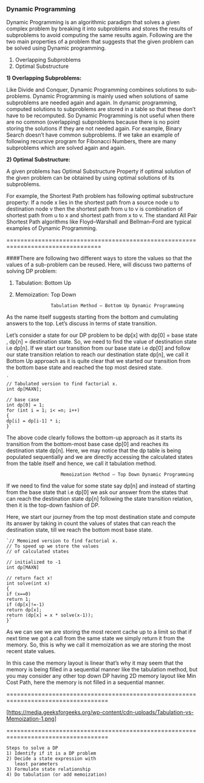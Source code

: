 ### **Dynamic Programming**

Dynamic Programming is an algorithmic paradigm that solves a given complex problem by breaking it into subproblems and stores the results of subproblems to avoid computing the same results again. Following are the two main properties of a problem that suggests that the given problem can be solved using Dynamic programming.

1) Overlapping Subproblems
2) Optimal Substructure

**1) Overlapping Subproblems:**

   Like Divide and Conquer, Dynamic Programming combines solutions to sub-problems. Dynamic Programming is mainly used when solutions of same subproblems are needed again and again. In dynamic programming, computed solutions to subproblems are stored in a table so that these don’t have to be recomputed. So Dynamic Programming is not useful when there are no common (overlapping) subproblems because there is no point storing the solutions if they are not needed again. For example, Binary Search doesn’t have common subproblems. If we take an example of following recursive program for Fibonacci Numbers, there are many subproblems which are solved again and again.

**2) Optimal Substructure:** 

   A given problems has Optimal Substructure Property if optimal solution of the given problem can be obtained by using optimal solutions of its subproblems.

For example, the Shortest Path problem has following optimal substructure property:
If a node x lies in the shortest path from a source node u to destination node v then the shortest path from u to v is combination of shortest path from u to x and shortest path from x to v. The standard All Pair Shortest Path algorithms like Floyd–Warshall and Bellman–Ford are typical examples of Dynamic Programming.

=================================================================================

####There are following two different ways to store the values so that the values of a sub-problem can be reused. Here, will discuss two patterns of solving DP problem:

1. Tabulation: Bottom Up
2. Memoization: Top Down

                    Tabulation Method – Bottom Up Dynamic Programming

As the name itself suggests starting from the bottom and cumulating answers to the top. Let’s discuss in terms of state transition.

Let’s consider a state for our DP problem to be dp[x]  with dp[0] = base state , dp[n] = destination state. So,  we need to find the value of destination state i.e dp[n].
If we start our transition from our base state i.e dp[0] and follow our state transition relation to reach our destination state dp[n], we call it Bottom Up approach as it is quite clear that we started our transition from the bottom base state and reached the top most desired state.

    `
    // Tabulated version to find factorial x.
    int dp[MAXN];
    
    // base case
    int dp[0] = 1;
    for (int i = 1; i< =n; i++)
    {
    dp[i] = dp[i-1] * i;
    }`
The above code clearly follows the bottom-up approach as it starts its transition from the bottom-most base case dp[0] and reaches its destination state dp[n]. Here, we may notice that the dp table is being populated sequentially and we are directly accessing the calculated states from the table itself and hence, we call it tabulation method.


                        Memoization Method – Top Down Dynamic Programming

 If we need to find the value for some state say dp[n] and instead of starting from the base state that i.e dp[0] we ask our answer from the states that can reach the destination state dp[n] following the state transition relation, then it is the top-down fashion of DP.

Here, we start our journey from the top most destination state and compute its answer by taking in count the values of states that can reach the destination state, till we reach the bottom most base state.

    `// Memoized version to find factorial x.
    // To speed up we store the values
    // of calculated states
    
    // initialized to -1
    int dp[MAXN]
    
    // return fact x!
    int solve(int x)
    {
    if (x==0)
    return 1;
    if (dp[x]!=-1)
    return dp[x];
    return (dp[x] = x * solve(x-1));
    }`

As we can see we are storing the most recent cache up to a limit so that if next time we got a call from the same state we simply return it from the memory. So, this is why we call it memoization as we are storing the most recent state values.

In this case the memory layout is linear that’s why it may seem that the memory is being filled in a sequential manner like the tabulation method, but you may consider any other top down DP having 2D memory layout like Min Cost Path, here the memory is not filled in a sequential manner.

===================================================================================

[https://media.geeksforgeeks.org/wp-content/cdn-uploads/Tabulation-vs-Memoization-1.png]

[https://media.geeksforgeeks.org/wp-content/cdn-uploads/Tabulation-vs-Memoization-1.png]: https://media.geeksforgeeks.org/wp-content/cdn-uploads/Tabulation-vs-Memoization-1.png


===================================================================================
    
    Steps to solve a DP
    1) Identify if it is a DP problem
    2) Decide a state expression with
       least parameters
    3) Formulate state relationship
    4) Do tabulation (or add memoization)